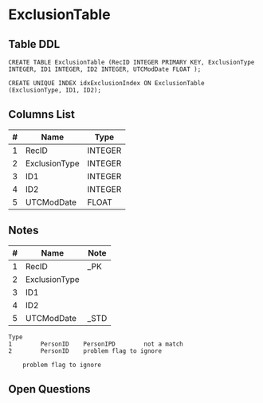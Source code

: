 # ExclusionTable

## Table DDL

```
CREATE TABLE ExclusionTable (RecID INTEGER PRIMARY KEY, ExclusionType INTEGER, ID1 INTEGER, ID2 INTEGER, UTCModDate FLOAT );

CREATE UNIQUE INDEX idxExclusionIndex ON ExclusionTable (ExclusionType, ID1, ID2);
```

## Columns List

| #  | Name          | Type      |
|----|---------------|-----------|
| 1  | RecID         | INTEGER   |
| 2  | ExclusionType | INTEGER   |
| 3  | ID1           | INTEGER   |
| 4  | ID2           | INTEGER   |
| 5  | UTCModDate    | FLOAT     |

## Notes

| #  | Name          | Note      |
|----|---------------|-----------|
| 1  | RecID         | _PK
| 2  | ExclusionType | 
| 3  | ID1           | 
| 4  | ID2           | 
| 5  | UTCModDate    | _STD


```
Type
1        PersonID    PersonIPD        not a match
2        PersonID    problem flag to ignore

    problem flag to ignore
```

## Open Questions

